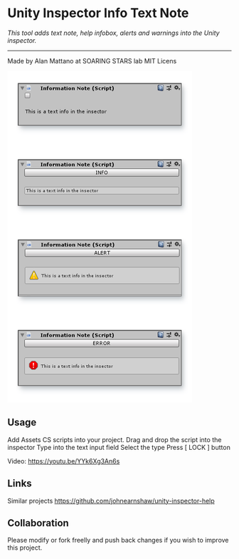 # Unity Inspector Info Text Note
*This tool adds text note, help infobox, alerts and warnings into the Unity inspector.*

---

Made by Alan Mattano at SOARING STARS lab
MIT Licens

![Alt text](/pix/InspectorNote.png?raw=true)


## Usage

Add Assets CS scripts into your project.
Drag and drop the script into the inspector
Type into the text input field
Select the type
Press [ LOCK ] button

Video:
https://youtu.be/YYk6Xg3An6s



## Links
Similar projects
https://github.com/johnearnshaw/unity-inspector-help


## Collaboration

Please modify or fork freelly and push back changes if you wish to improve this project.


